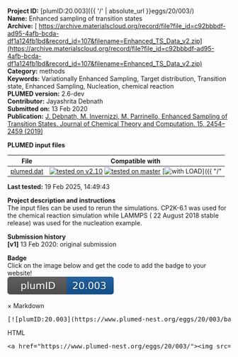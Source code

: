 **Project ID:** [plumID:20.003]({{ '/' | absolute_url }}eggs/20/003/)  
**Name:**  Enhanced sampling of transition states  
**Archive:** [ https://archive.materialscloud.org/record/file?file_id=c92bbbdf-ad95-4afb-bcda-df1a124fb1bd&record_id=107&filename=Enhanced_TS_Data_v2.zip](https://archive.materialscloud.org/record/file?file_id=c92bbbdf-ad95-4afb-bcda-df1a124fb1bd&record_id=107&filename=Enhanced_TS_Data_v2.zip)  
**Category:**  methods  
**Keywords:**  Variationally Enhanced Sampling, Target distribution, Transition state, Enhanced Sampling, Nucleation, chemical reaction  
**PLUMED version:**  2.6-dev  
**Contributor:**  Jayashrita Debnath  
**Submitted on:** 13 Feb 2020  
**Publication:** [J. Debnath, M. Invernizzi, M. Parrinello, Enhanced Sampling of Transition States. Journal of Chemical Theory and Computation. 15, 2454–2459 (2019)](http://dx.doi.org/10.1021/acs.jctc.8b01283)  
  
**PLUMED input files**  
  
| File     | Compatible with |  
|:--------:|:--------:|  
| [plumed.dat](./data/plumed.dat.md) |  [![tested on v2.10](https://img.shields.io/badge/v2.10-failed-red.svg)](data/plumed.dat.plumed.stderr) [![tested on master](https://img.shields.io/badge/master-failed-red.svg)](data/plumed.dat.plumed_master.stderr) [![with LOAD](https://img.shields.io/badge/with-LOAD-yellow.svg)]({{ "/" | absolute_url }}badges) |  
  
**Last tested:**  19 Feb 2025, 14:49:43
  
**Project description and instructions**  
The input files can be used to rerun the simulations. CP2K-6.1 was used for the chemical reaction simulation while LAMMPS ( 22 August 2018 stable release) was used for the nucleation example. 

  
**Submission history**  
**[v1]** 13 Feb 2020: original submission  
  
**Badge**  
Click on the image below and get the code to add the badge to your website!  
<img src="./badge.svg" alt="plumeDnest:20.003" id="myBtn" class="badge">
<div id="myModal" class="modal">
  <div class="modal-content">
    <span class="close">&times;</span>
    Markdown<pre>[![plumID:20.003](https://www.plumed-nest.org/eggs/20/003/badge.svg)](https://www.plumed-nest.org/eggs/20/003/)</pre>
    HTML<pre>&lt;a href="https://www.plumed-nest.org/eggs/20/003/"&gt;&lt;img src="https://www.plumed-nest.org/eggs/20/003/badge.svg" alt="plumID:20.003"&gt;&lt;/a&gt;</pre>
  </div>
</div>
